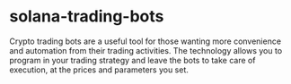 # solana-trading-bots
Crypto trading bots are a useful tool for those wanting more convenience and automation from their trading activities. The technology allows you to program in your trading strategy and leave the bots to take care of execution, at the prices and parameters you set. 
